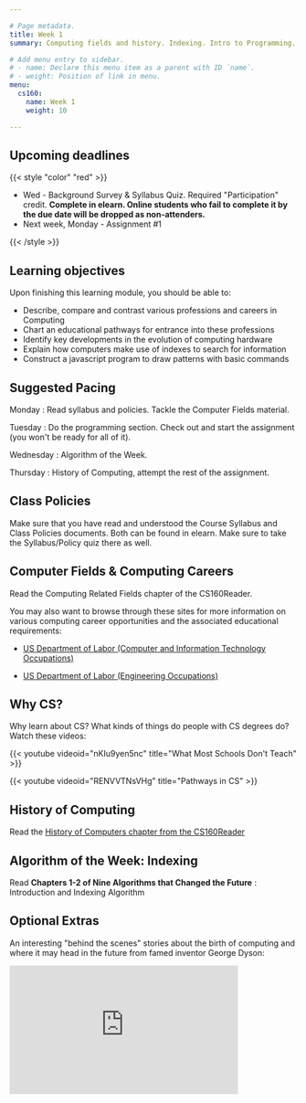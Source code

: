 ```yaml
---

# Page metadata.
title: Week 1
summary: Computing fields and history. Indexing. Intro to Programming.

# Add menu entry to sidebar.
# - name: Declare this menu item as a parent with ID `name`.
# - weight: Position of link in menu.
menu:
  cs160:
    name: Week 1
    weight: 10

---
```


## Upcoming deadlines

{{< style "color" "red" >}}

* Wed - Background Survey & Syllabus Quiz. Required "Participation" credit. **Complete in elearn.
Online students who fail to complete it by the due date will be dropped as non-attenders.**
* Next week, Monday - Assignment #1

{{< /style >}}

## Learning objectives

Upon finishing this learning module, you should be able to:

* Describe, compare and contrast various professions and careers in Computing
* Chart an educational pathways for entrance into these professions
* Identify key developments in the evolution of computing hardware
* Explain how computers make use of indexes to search for information
* Construct a javascript program to draw patterns with basic commands

## Suggested Pacing

Monday
: Read syllabus and policies. Tackle the Computer Fields material.

Tuesday
: Do the programming section. Check out and start the assignment (you won't be ready for all of it).

Wednesday
: Algorithm of the Week.

Thursday
: History of Computing, attempt the rest of the assignment.

## Class Policies

Make sure that you have read and understood the Course Syllabus and Class Policies documents.
Both can be found in elearn. Make sure to take the Syllabus/Policy quiz there as well.

## Computer Fields & Computing Careers

Read the Computing Related Fields chapter of the CS160Reader.

You may also want to browse through these sites for more information on various computing
career opportunities and the associated educational requirements:

* [US Department of Labor (Computer and Information Technology Occupations)](http://www.bls.gov/ooh/computer-and-information-technology/home.htm)

* [US Department of Labor (Engineering Occupations)](http://www.bls.gov/ooh/architecture-and-engineering/home.htm)

## Why CS?

Why learn about CS? What kinds of things do people with CS degrees do? Watch these
videos:

{{< youtube videoid="nKIu9yen5nc" title="What Most Schools Don't Teach" >}}

{{< youtube videoid="RENVVTNsVHg" title="Pathways in CS" >}}

## History of Computing

Read the [History of Computers chapter from the CS160Reader](http://computerscience.chemeketa.edu/cs160Reader/HistoryOfComputers/index.html)

## Algorithm of the Week: Indexing

Read **Chapters 1-2 of Nine Algorithms that Changed the Future** : Introduction and Indexing Algorithm

## Optional Extras

An interesting "behind the scenes" stories about the birth of computing and where it may head in the
future from famed inventor George Dyson:
<iframe src="http://embed.ted.com/talks/george_dyson_at_the_birth_of_the_computer.html" width="400" height="225" frameborder="0" webkitallowfullscreen="" mozallowfullscreen="" allowfullscreen=""></iframe>
